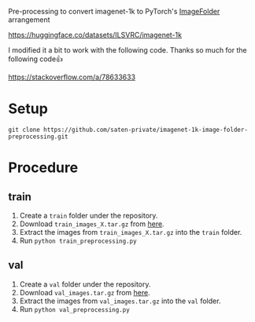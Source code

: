 Pre-processing to convert imagenet-1k to PyTorch's [ImageFolder](https://pytorch.org/vision/stable/generated/torchvision.datasets.ImageFolder.html) arrangement

https://huggingface.co/datasets/ILSVRC/imagenet-1k

I modified it a bit to work with the following code.
Thanks so much for the following code👍

https://stackoverflow.com/a/78633633

# Setup
```git clone https://github.com/saten-private/imagenet-1k-image-folder-preprocessing.git```

# Procedure
## train
1. Create a ```train``` folder under the repository.
2. Download ```train_images_X.tar.gz``` from [here](https://huggingface.co/datasets/ILSVRC/imagenet-1k/tree/main/data).
3. Extract the images from ```train_images_X.tar.gz``` into the ```train``` folder.
4. Run ```python train_preprocessing.py```

## val
1.  Create a ```val``` folder under the repository.
2. Download ```val_images.tar.gz``` from [here](https://huggingface.co/datasets/ILSVRC/imagenet-1k/tree/main/data).
3. Extract the images from ```val_images.tar.gz``` into the ```val``` folder.
4. Run ```python val_preprocessing.py```

